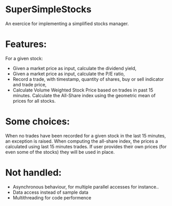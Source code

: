 # SuperSimpleStocks
An exercice for implementing a simplified stocks manager.

# Features: 
For a given stock: 
  - Given a market price as input, calculate the dividend yield,
  - Given a market price as input, calculate the P/E ratio,
  - Record a trade, with timestamp, quantity of shares, buy or sell indicator and trade price,
  - Calculate Volume Weighted Stock Price based on trades in past 15 minutes.
 Calculate the All-Share index using the geometric mean of prices for all stocks.

# Some choices: 
When no trades have been recorded for a given stock in the last 15 minutes, an exception is raised.
When computing the all-share index, the prices a calculated using last 15 minutes trades. If user provides their
own prices (for even some of the stocks) they will be used in place.
# Not handled: 
- Asynchronous behaviour, for multiple parallel accesses for instance..
- Data access instead of sample data
- Multithreading for code performence
